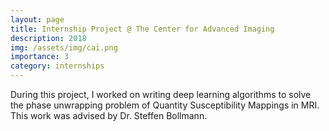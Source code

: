 ```yaml
---
layout: page
title: Internship Project @ The Center for Advanced Imaging
description: 2018
img: /assets/img/cai.png
importance: 3
category: internships
---
```


During this project, I worked on writing deep learning algorithms to solve the phase unwrapping problem of Quantity Susceptibility Mappings in MRI. This work was advised by Dr. Steffen Bollmann.